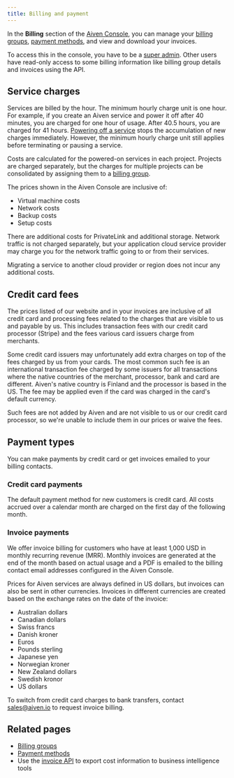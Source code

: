 ```yaml
---
title: Billing and payment
---
```


In the **Billing** section of the [Aiven Console](https://console.aiven.io), you can manage your [billing groups](/docs/platform/concepts/billing-groups), [payment methods](/docs/platform/howto/manage-payment-card), and view and download your invoices.

To access this in the console, you have to be a
[super admin](/docs/platform/howto/make-super-admin). Other users have read-only access
to some billing information like billing group details and invoices using the API.

## Service charges

Services are billed by the hour. The minimum hourly charge unit is one hour.
For example, if you create an Aiven service and power it off after 40 minutes,
you are charged for one hour of usage. After 40.5 hours, you are charged
for 41 hours. [Powering off a service](/docs/platform/concepts/service-power-cycle)
stops the accumulation of new charges immediately. However, the minimum
hourly charge unit still applies before terminating or pausing a service.

Costs are calculated for the powered-on services in each project. Projects
are charged separately, but the charges for multiple projects can be
consolidated by assigning them to a
[billing group](/docs/platform/concepts/billing-groups).

The prices shown in the Aiven Console are inclusive of:

-   Virtual machine costs
-   Network costs
-   Backup costs
-   Setup costs

There are additional costs for PrivateLink and additional storage. Network traffic
is not charged separately, but your application cloud service provider may
charge you for the network traffic going to or from their services.

Migrating a service to another cloud provider or region does not incur any
additional costs.

## Credit card fees

The prices listed of our website and in your invoices are inclusive of
all credit card and processing fees related to the charges that are
visible to us and payable by us. This includes transaction fees with our
credit card processor (Stripe) and the fees various card issuers charge
from merchants.

Some credit card issuers may unfortunately add extra charges on top of
the fees charged by us from your cards. The most common such fee is an
international transaction fee charged by some issuers for all transactions
where the native countries of the merchant, processor, bank and card are
different. Aiven's native country is Finland and the processor is based in the US.
The fee may be applied even if the card was charged in the card's default currency.

Such fees are not added by Aiven and are not visible to us or our credit
card processor, so we're unable to include them in our prices or
waive the fees.

## Payment types

You can make payments by credit card or get invoices emailed to your billing contacts.

### Credit card payments

The default payment method for new customers is credit card. All costs accrued
over a calendar month are charged on the first day of the following month.

### Invoice payments

We offer invoice billing for customers who have at least 1,000 USD in
monthly recurring revenue (MRR). Monthly invoices are generated at the
end of the month based on actual usage and a PDF is emailed to the
billing contact email addresses configured in the Aiven Console.

Prices for Aiven services are always defined in US dollars, but invoices
can also be sent in other currencies. Invoices in different currencies
are created based on the exchange rates on the date of the invoice:

-   Australian dollars
-   Canadian dollars
-   Swiss francs
-   Danish kroner
-   Euros
-   Pounds sterling
-   Japanese yen
-   Norwegian kroner
-   New Zealand dollars
-   Swedish kronor
-   US dollars

To switch from credit card charges to bank transfers,
contact [sales@aiven.io](mailto:sales@aiven.io) to request invoice billing.

## Related pages

- [Billing groups](/docs/platform/concepts/billing-groups)
- [Payment methods](/docs/platform/howto/payment-methods.md)
- Use the [invoice API](https://api.aiven.io/doc/#tag/BillingGroup) to export
  cost information to business intelligence tools
